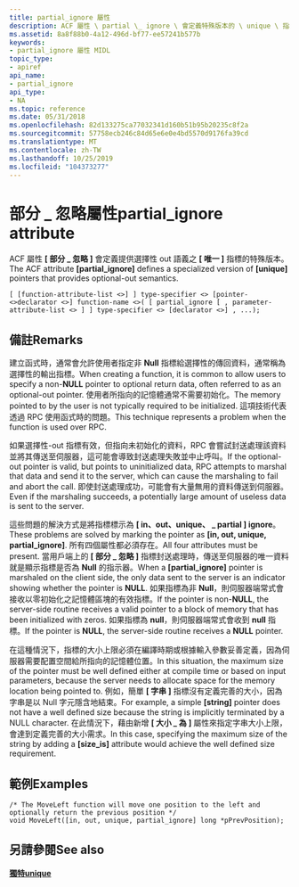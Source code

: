 ```yaml
---
title: partial_ignore 屬性
description: ACF 屬性 \ partial \_ ignore \ 會定義特殊版本的 \ unique \ 指標，以提供選擇性的 out 語義。
ms.assetid: 8a8f88b0-4a12-496d-bf77-ee57241b577b
keywords:
- partial_ignore 屬性 MIDL
topic_type:
- apiref
api_name:
- partial_ignore
api_type:
- NA
ms.topic: reference
ms.date: 05/31/2018
ms.openlocfilehash: 82d133275ca77032341d160b51b95b20235c8f2a
ms.sourcegitcommit: 57758ecb246c84d65e6e0e4bd5570d9176fa39cd
ms.translationtype: MT
ms.contentlocale: zh-TW
ms.lasthandoff: 10/25/2019
ms.locfileid: "104373277"
---
```

# <a name="partial_ignore-attribute"></a><span data-ttu-id="8f999-104">部分 \_ 忽略屬性</span><span class="sxs-lookup"><span data-stu-id="8f999-104">partial\_ignore attribute</span></span>

<span data-ttu-id="8f999-105">ACF 屬性 **\[ 部分 \_ 忽略 \]** 會定義提供選擇性 out 語義之 **\[ 唯一 \]** 指標的特殊版本。</span><span class="sxs-lookup"><span data-stu-id="8f999-105">The ACF attribute **\[partial\_ignore\]** defines a specialized version of **\[unique\]** pointers that provides optional-out semantics.</span></span>

``` syntax
[ [function-attribute-list <>] ] type-specifier <> [pointer- <>declarator <>] function-name <>( [ partial_ignore [ , parameter-attribute-list <> ] ] type-specifier <> [declarator <>] , ...);
```

## <a name="remarks"></a><span data-ttu-id="8f999-106">備註</span><span class="sxs-lookup"><span data-stu-id="8f999-106">Remarks</span></span>

<span data-ttu-id="8f999-107">建立函式時，通常會允許使用者指定非 **Null** 指標給選擇性的傳回資料，通常稱為選擇性的輸出指標。</span><span class="sxs-lookup"><span data-stu-id="8f999-107">When creating a function, it is common to allow users to specify a non-**NULL** pointer to optional return data, often referred to as an optional-out pointer.</span></span> <span data-ttu-id="8f999-108">使用者所指向的記憶體通常不需要初始化。</span><span class="sxs-lookup"><span data-stu-id="8f999-108">The memory pointed to by the user is not typically required to be initialized.</span></span> <span data-ttu-id="8f999-109">這項技術代表透過 RPC 使用函式時的問題。</span><span class="sxs-lookup"><span data-stu-id="8f999-109">This technique represents a problem when the function is used over RPC.</span></span>

<span data-ttu-id="8f999-110">如果選擇性-out 指標有效，但指向未初始化的資料，RPC 會嘗試封送處理該資料並將其傳送至伺服器，這可能會導致封送處理失敗並中止呼叫。</span><span class="sxs-lookup"><span data-stu-id="8f999-110">If the optional-out pointer is valid, but points to uninitialized data, RPC attempts to marshal that data and send it to the server, which can cause the marshaling to fail and abort the call.</span></span> <span data-ttu-id="8f999-111">即使封送處理成功，可能會有大量無用的資料傳送到伺服器。</span><span class="sxs-lookup"><span data-stu-id="8f999-111">Even if the marshaling succeeds, a potentially large amount of useless data is sent to the server.</span></span>

<span data-ttu-id="8f999-112">這些問題的解決方式是將指標標示為 **\[ in、out、unique、 \_ partial \] ignore**。</span><span class="sxs-lookup"><span data-stu-id="8f999-112">These problems are solved by marking the pointer as **\[in, out, unique, partial\_ignore\]**.</span></span> <span data-ttu-id="8f999-113">所有四個屬性都必須存在。</span><span class="sxs-lookup"><span data-stu-id="8f999-113">All four attributes must be present.</span></span> <span data-ttu-id="8f999-114">當用戶端上的 **\[ 部分 \_ 忽略 \]** 指標封送處理時，傳送至伺服器的唯一資料就是顯示指標是否為 **Null** 的指示器。</span><span class="sxs-lookup"><span data-stu-id="8f999-114">When a **\[partial\_ignore\]** pointer is marshaled on the client side, the only data sent to the server is an indicator showing whether the pointer is **NULL**.</span></span> <span data-ttu-id="8f999-115">如果指標為非 **Null**，則伺服器端常式會接收以零初始化之記憶體區塊的有效指標。</span><span class="sxs-lookup"><span data-stu-id="8f999-115">If the pointer is non-**NULL**, the server-side routine receives a valid pointer to a block of memory that has been initialized with zeros.</span></span> <span data-ttu-id="8f999-116">如果指標為 **null**，則伺服器端常式會收到 **null** 指標。</span><span class="sxs-lookup"><span data-stu-id="8f999-116">If the pointer is **NULL**, the server-side routine receives a **NULL** pointer.</span></span>

<span data-ttu-id="8f999-117">在這種情況下，指標的大小上限必須在編譯時期或根據輸入參數妥善定義，因為伺服器需要配置空間給所指向的記憶體位置。</span><span class="sxs-lookup"><span data-stu-id="8f999-117">In this situation, the maximum size of the pointer must be well defined either at compile time or based on input parameters, because the server needs to allocate space for the memory location being pointed to.</span></span> <span data-ttu-id="8f999-118">例如，簡單 **\[ 字串 \]** 指標沒有定義完善的大小，因為字串是以 Null 字元隱含地結束。</span><span class="sxs-lookup"><span data-stu-id="8f999-118">For example, a simple **\[string\]** pointer does not have a well defined size because the string is implicitly terminated by a NULL character.</span></span> <span data-ttu-id="8f999-119">在此情況下，藉由新增 **\[ 大小 \_ 為 \]** 屬性來指定字串大小上限，會達到定義完善的大小需求。</span><span class="sxs-lookup"><span data-stu-id="8f999-119">In this case, specifying the maximum size of the string by adding a **\[size\_is\]** attribute would achieve the well defined size requirement.</span></span>

## <a name="examples"></a><span data-ttu-id="8f999-120">範例</span><span class="sxs-lookup"><span data-stu-id="8f999-120">Examples</span></span>

``` syntax
/* The MoveLeft function will move one position to the left and optionally return the previous position */
void MoveLeft([in, out, unique, partial_ignore] long *pPrevPosition);
```

## <a name="see-also"></a><span data-ttu-id="8f999-121">另請參閱</span><span class="sxs-lookup"><span data-stu-id="8f999-121">See also</span></span>

<dl> <dt>

[<span data-ttu-id="8f999-122">**獨特**</span><span class="sxs-lookup"><span data-stu-id="8f999-122">**unique**</span></span>](unique.md)
</dt> </dl>

 

 




